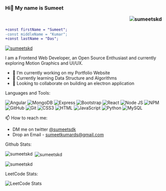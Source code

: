 ### Hi👋 My name is Sumeet <p align="right"> <img src="https://komarev.com/ghpvc/?username=sumeetskd&label=Profile%20views&color=0e75b6&style=flat" alt="sumeetskd" /> </p>

```diff 
+const firstName = "Sumeet";
-const middleName = "Kumar";
+const lastName = "Das";
```
<p align="left"> <a href="https://github.com/ryo-ma/github-profile-trophy"><img src="https://github-profile-trophy.vercel.app/?username=sumeetskd" alt="sumeetskd" /></a> </p>


I am a Frontend Web Developer, an Open Source Enthusiast and currently exploring Motion Graphics and UI/UX.

<!--<img src="https://1000logos.net/wp-content/uploads/2021/10/Batman-Logo.png" height = "200" width = "300" alt="Batman">-->

* 🔭 I’m currently working on my Portfolio Website
* 🌱 Currently learning Data Structure and Algorithms
* 👯 Looking to collaborate on building an electron application

<!--
Adding Repo:-

[![Readme Card](https://github-readme-stats.vercel.app/api/pin/?username=sumeetskd&repo=LeetCode-DailyChallenge)](https://github.com/sumeetskd/LeetCode-DailyChallenge)

-->
Languages and Tools:

![Angular](https://img.shields.io/badge/Angular-ffffff?style=for-the-badge&logo=angular&logoColor=b00205)
![MongoDB](https://img.shields.io/badge/MongoDB-4EA94B?style=for-the-badge&logo=mongodb&logoColor=white)
![Express](https://img.shields.io/badge/Express.js-000000?style=for-the-badge&logo=express&logoColor=white)
![Bootstrap](https://img.shields.io/badge/Bootstrap-563D7C?style=for-the-badge&logo=bootstrap&logoColor=white)
![React](https://img.shields.io/badge/React-20232A?style=for-the-badge&logo=react&logoColor=61DAFB)
![Node JS](https://img.shields.io/badge/Node.js-339933?style=for-the-badge&logo=nodedotjs&logoColor=white)
![NPM](https://img.shields.io/badge/npm-CB3837?style=for-the-badge&logo=npm&logoColor=white)
![GitHub](https://img.shields.io/badge/GitHub-100000?style=for-the-badge&logo=github&logoColor=white)
![Git](https://img.shields.io/badge/git-%23F05033.svg?style=for-the-badge&logo=git&logoColor=white)
![CSS3](https://img.shields.io/badge/CSS3-1572B6?style=for-the-badge&logo=css3&logoColor=white)
![HTML](https://img.shields.io/badge/HTML5-E34F26?style=for-the-badge&logo=html5&logoColor=white)
![JavaScript](https://img.shields.io/badge/JavaScript-323330?style=for-the-badge&logo=javascript&logoColor=F7DF1E)
![Python](https://img.shields.io/badge/Python-FFD43B?style=for-the-badge&logo=python&logoColor=blue)
![MySQL](https://img.shields.io/badge/MySQL-005C84?style=for-the-badge&logo=mysql&logoColor=white)


<!-- - [x] C
- [ ] C++
- [x] JAVA
- [x] Javascript
- [x] Python
- [x] MongoDB
- [x] mySQL
- [x] Oracle
- [x] HTML
- [x] CSS
- [x] Bootstrap
- [ ] Tailwind css
- [x] Angular
- [ ] React -->


📫 How to reach me:

- DM me on twitter [@sumeetsdk](https://twitter.com/sumeetsdk)
- Drop an Email - [sumeetkumards@gmail.com](sumeetkumards@gmail.com)

Github Stats:

<p><img align="left" src="https://github-readme-stats.vercel.app/api/top-langs?username=sumeetskd&show_icons=true&locale=en&layout=compact&theme=tokyonight" alt="sumeetskd" /></p>

<p>&nbsp;<img align="center" src="https://github-readme-stats.vercel.app/api?username=sumeetskd&show_icons=true&theme=tokyonight" alt="sumeetskd" /></p>

<p><img align="center" src="https://github-readme-streak-stats.herokuapp.com/?user=sumeetskd&theme=tokyonight" alt="sumeetskd" /></p>

LeetCode Stats:

![LeetCode Stats](https://leetcard.jacoblin.cool/sumeet14?theme=wtf&font=DM%20Sans&ext=heatmap)


<!--
**sumeetskd/sumeetskd** is a ✨ _special_ ✨ repository because its `README.md` (this file) appears on your GitHub profile.

Here are some ideas to get you started:

- 🔭 I’m currently working on ...
- 🌱 I’m currently learning ...
- 👯 I’m looking to collaborate on ...
- 🤔 I’m looking for help with ...
- 💬 Ask me about ...
- 📫 How to reach me: ...
- 😄 Pronouns: ...
- ⚡ Fun fact: ...
-->
